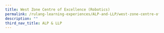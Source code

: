 ```yaml
---
title: West Zone Centre of Excellence (Robotics)
permalink: /rulang-learning-experiences/ALP-and-LLP/west-zone-centre-of-excellence-robotics
description: ""
third_nav_title: ALP & LLP
---
```

